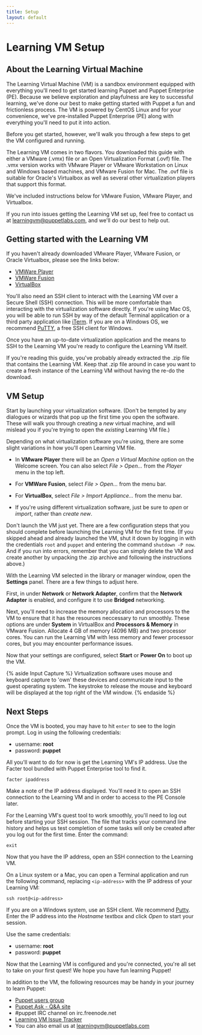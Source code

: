 ```yaml
---
title: Setup
layout: default
---
```


# Learning VM Setup

## About the Learning Virtual Machine

The Learning Virtual Machine (VM) is a sandbox environment equipped with everything you'll need to get started learning Puppet and Puppet Enterprise (PE). Because we believe exploration and playfulness are key to successful learning, we've done our best to make getting started with Puppet a fun and frictionless process. The VM is powered by CentOS Linux and for your convenience, we've pre-installed Puppet Enterprise (PE) along with everything you'll need to put it into action. 

Before you get started, however, we'll walk you through a few steps to get the VM configured and running.

The Learning VM comes in two flavors. You downloaded this guide with either a VMware (.vmx) file or an Open Virtualization Format (.ovf) file. The .vmx version works with VMware Player or VMware Workstation on Linux and Windows based machines, and VMware Fusion for Mac. The .ovf file is suitable for Oracle's Virtualbox as well as several other virtualization players that support this format.

We've included instructions below for VMware Fusion, VMware Player, and Virtualbox. 

If you run into issues getting the Learning VM set up, feel free to contact us at learningvm@puppetlabs.com, and we'll do our best to help out.

## Getting started with the Learning VM

If you haven't already downloaded VMware Player, VMware Fusion, or Oracle Virtualbox, please see the links below:

* [VMWare Player](http://www.vmware.com/go/downloadplayer)
* [VMWare Fusion](http://www.vmware.com/go/downloadfusion)
* [VirtualBox](https://www.virtualbox.org/wiki/Downloads)

You'll also need an SSH client to interact with the Learning VM over a Secure Shell (SSH) connection. This will be more comfortable than interacting with the virtualization software directly. If you're using Mac OS, you will be able to run SSH by way of the default Terminal application or a third party application like [iTerm](http://iterm2.com/). If you are on a Windows OS, we recommend [PuTTY](http://www.chiark.greenend.org.uk/~sgtatham/putty/download.html), a free SSH client for Windows.

Once you have an up-to-date virtualization application and the means to SSH to the Learning VM you're ready to configure the Learning VM itself.

If you're reading this guide, you've probably already extracted the .zip file that contains the Learning VM. Keep that .zip file around in case you want to create a fresh instance of the Learning VM without having the re-do the download.

## VM Setup

Start by launching your virtualization software. (Don't be tempted by any dialogues or wizards that pop up the first time you open the software. These will walk you through creating a *new* virtual machine, and will mislead you if you're trying to open the *existing* Learning VM file.) 

Depending on what virtualization software you're using, there are some slight variations in how you'll open Learning VM file.

 * In __VMware Player__ there will be an _Open a Virtual Machine_ option on the Welcome screen.  You can also select *File > Open...* from the *Player* menu in the top left.
 
 * For __VMWare Fusion__,  select _File > Open..._ from the menu bar.
 
 * For __VirtualBox__, select _File > Import Appliance..._ from the menu bar.
 
 * If you're using different virtualization software, just be sure to *open* or *import*, rather than *create new*.

Don't launch the VM just yet. There are a few configuration steps that you should complete before launching the Learning VM for the first time. (If you skipped ahead and already launched the VM, shut it down by logging in with the credentials `root` and `puppet` and entering the command `shutdown -P now`. And if you run into errors, remember that you can simply delete the VM and create another by unpacking the .zip archive and following the instructions above.)

With the Learning VM selected in the library or manager window, open the __Settings__ panel. There are a few things to adjust here.

First, in under **Network** or **Network Adapter**, confirm that the **Network Adapter** is enabled, and configure it to use **Bridged** networking.

Next, you'll need to increase the memory allocation and processors to the VM to ensure that it has the resources neccessary to run smoothly. These options are under **System** in VirtualBox and **Processors & Memory** in VMware Fusion. Allocate 4 GB of memory (4096 MB) and two processor cores. You can run the Learning VM with less memory and fewer processor cores, but you may encounter performance issues.

Now that your settings are configured, select __Start__ or __Power On__ to boot up the VM.

{% aside Input Capture %}
Virtualization software uses mouse and keyboard capture to 'own' these devices and communicate input to the guest operating system. The keystroke to release the mouse and keyboard will be displayed at the top right of the VM window.
{% endaside %}

## Next Steps

Once the VM is booted, you may have to hit `enter` to see to the login prompt. Log in using the following credentials:  

* username: **root**
* password: **puppet**

All you'll want to do for now is get the Learning VM's IP address. Use the Facter tool bundled with Puppet Enterprise tool to find it.
		
	facter ipaddress

Make a note of the IP address displayed. You'll need it to open an SSH connection to the Learning VM and in order to access to the PE Console later.

For the Learning VM's quest tool to work smoothly, you'll need to log out before starting your SSH session. The file that tracks your command line history and helps us test completion of some tasks will only be created after you log out for the first time. Enter the command:

    exit

Now that you have the IP address, open an SSH connection to the Learning VM. 

On a Linux system or a Mac, you can open a Terminal application and run the following command, replacing `<ip-address>` with the IP address of your Learning VM:

    ssh root@<ip-address>

If you are on a Windows system, use an SSH client. We recommend [Putty](http://www.chiark.greenend.org.uk/~sgtatham/putty/download.html). Enter the IP address into the *Hostname* textbox and click *Open* to start your session.

Use the same credentials:

 * username: **root**  
 * password: **puppet**

Now that the Learning VM is configured and you're connected, you're all set to take on your first quest! We hope you have fun learning Puppet!

In addition to the VM, the following resources may be handy in your journey to learn Puppet:

* [Puppet users group](http://groups.google.com/group/puppet-users)
* [Puppet Ask - Q&A site](http://ask.puppetlabs.com)
* \#puppet IRC channel on irc.freenode.net
* [Learning VM Issue Tracker](https://tickets.puppetlabs.com/browse/LEARNVM)
* You can also email us at <learningvm@puppetlabs.com>
